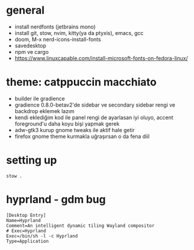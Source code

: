 # general

- install nerdfonts (jetbrains mono)
- install git, stow, nvim, kitty(ya da ptyxis), emacs, gcc
- doom, M-x nerd-icons-install-fonts
- savedesktop
- npm ve cargo
- https://www.linuxcapable.com/install-microsoft-fonts-on-fedora-linux/

# theme: catppuccin macchiato

- builder ile gradience
- gradience 0.8.0-betav2'de sidebar ve secondary sidebar rengi ve backdrop eklemek lazım 
- kendi eklediğim kod ile panel rengi de ayarlasan iyi oluyo, accent foreground'u daha koyu bişi yapmak gerek
- adw-gtk3 kurup gnome tweaks ile aktif hale getir
- firefox gnome theme kurmakla uğraşırsan o da fena diil

# setting up

    stow .

# hyprland - gdm bug

    [Desktop Entry]
    Name=Hyprland
    Comment=An intelligent dynamic tiling Wayland compositor
    # Exec=Hyprland
    Exec=/bin/sh -l -c Hyprland
    Type=Application
